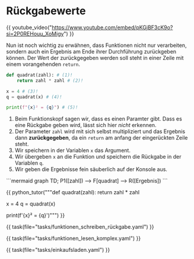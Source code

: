 # Rückgabewerte

{{ youtube_video("https://www.youtube.com/embed/pKGjBF3cK9o?si=2P0REHouu_XoMigy") }}

Nun ist noch wichtig zu erwähnen, dass Funktionen nicht nur verarbeiten, sondern auch ein
Ergebnis am Ende ihrer Durchführung zurückgeben können. Der Wert der zurückgegeben werden soll steht in einer
Zeile mit einem vorangehenden `return`.

<div class="grid" markdown>
<div markdown>

```python
def quadrat(zahl): # (1)!
    return zahl * zahl # (2)!

x = 4 # (3)!
q = quadrat(x) # (4)!

print(f"{x}² = {q}") # (5)!
```

1. Beim Funktionskopf sagen wir, dass es einen Paramter gibt. Dass es eine Rückgabe geben wird, lässt sich hier _nicht_ erkennen.
2. Der Parameter `zahl` wird mit sich selbst multipliziert und das Ergebnis dann **zurückgegeben**, da ein `return` am anfang der eingerückten Zeile steht. 
3. Wir speichern in der Variablen `x` das Argument.
4. Wir übergeben `x` an die Funktion und speichern die Rückgabe in der Variablen `q`.
5. Wir geben die Ergebnisse fein säuberlich auf der Konsole aus.

</div>

<div markdown>
```mermaid
graph TD;
    P1([zahl]) --> F[quadrat] --> R([Ergebnis])
```
</div>
</div>

{{ python_tutor("""def quadrat(zahl):
    return zahl * zahl

x = 4
q = quadrat(x)

print(f'{x}² = {q}')""") }}

{{ task(file="tasks/funktionen_schreiben_rückgabe.yaml") }}

{{ task(file="tasks/funktionen_lesen_komplex.yaml") }}

{{ task(file="tasks/einkaufsladen.yaml") }}